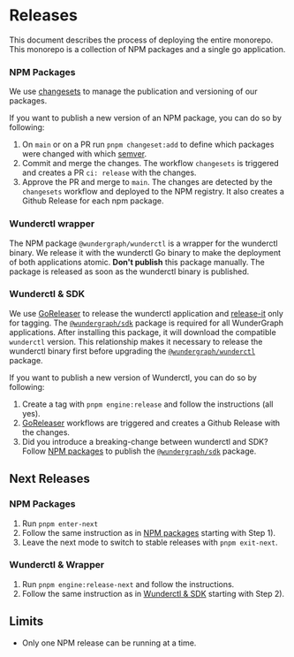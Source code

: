 # Releases

This document describes the process of deploying the entire monorepo.
This monorepo is a collection of NPM packages and a single go application.

### NPM Packages

We use [changesets](https://github.com/changesets/changesets) to manage the publication and versioning of our packages.

If you want to publish a new version of an NPM package, you can do so by following:

1. On `main` or on a PR run `pnpm changeset:add` to define which packages were changed with which [semver](https://semver.org/lang/de/).
2. Commit and merge the changes. The workflow `changesets` is triggered and creates a PR `ci: release` with the changes.
3. Approve the PR and merge to `main`. The changes are detected by the `changesets` workflow and deployed to the NPM registry. It also creates a Github Release for each npm package.

### Wunderctl wrapper

The NPM package `@wundergraph/wunderctl` is a wrapper for the wunderctl binary. We release it with the wunderctl Go binary to make the deployment of both applications atomic. **Don't publish** this package manually.
The package is released as soon as the wunderctl binary is published.

### Wunderctl & SDK

We use [GoReleaser](https://goreleaser.com/) to release the wunderctl application and [release-it](https://github.com/release-it/release-it) only for tagging.
The [`@wundergraph/sdk`](https://github.com/wundergraph/wundergraph/tree/main/packages/sdk) package is required for all WunderGraph applications. After installing this package, it will download the compatible `wunderctl` version. This relationship makes it necessary to release the wunderctl binary first before upgrading the [`@wundergraph/wunderctl`](https://github.com/wundergraph/wundergraph/tree/main/packages/wunderctl) package.

If you want to publish a new version of Wunderctl, you can do so by following:

1. Create a tag with `pnpm engine:release` and follow the instructions (all yes).
2. [GoReleaser](https://goreleaser.com/) workflows are triggered and creates a Github Release with the changes.
3. Did you introduce a breaking-change between wunderctl and SDK? Follow [NPM packages](https://github.com/wundergraph/wundergraph/tree/main/docs/release-management#npm-packages) to publish the [`@wundergraph/sdk`](https://github.com/wundergraph/wundergraph/tree/main/packages/sdk) package.

## Next Releases

### NPM Packages

1. Run `pnpm enter-next`
2. Follow the same instruction as in [NPM packages](#npm-packages) starting with Step 1).
3. Leave the next mode to switch to stable releases with `pnpm exit-next`.

### Wunderctl & Wrapper

1. Run `pnpm engine:release-next` and follow the instructions.
2. Follow the same instruction as in [Wunderctl & SDK](#wunderctl--sdk) starting with Step 2).


## Limits

- Only one NPM release can be running at a time.
